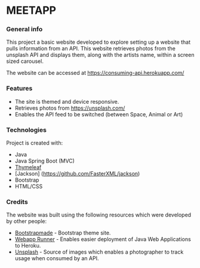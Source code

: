 # MEETAPP

### General info
This project a basic website developed to explore setting up a website that pulls information from an API. This website retrieves photos from the unsplash API and displays them, along with the artists name, within a screen sized carousel. 

The website can be accessed at https://consuming-api.herokuapp.com/

### Features
* The site is themed and device responsive.
* Retrieves photos from https://unsplash.com/
* Enables the API feed to be switched (between Space, Animal or Art)

### Technologies
Project is created with:
* Java
* Java Spring Boot (MVC) 
* [Thymeleaf](https://www.thymeleaf.org/)
* [Jackson] (https://github.com/FasterXML/jackson)
* Bootstrap
* HTML/CSS

### Credits
The website was built using the following resources which were developed by other people:
* [Bootstrapmade](https://bootstrapmade.com/) - Bootstrap theme site.
* [Webapp Runner](https://github.com/heroku/webapp-runner) - Enables easier deployment of Java Web Applications to Heroku.
* [Unsplash](https://unsplash.com/) - Source of images which enables a photographer to track usage when consumed by an API.
